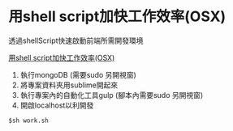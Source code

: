 # 用shell script加快工作效率(OSX)
透過shellScript快速啟動前端所需開發環境

[用shell script加快工作效率(OSX)](http://mike-zheng.github.io/2017/01/28/%E5%AD%B8%E7%BF%92%E7%AD%86%E8%A8%98-%E7%94%A8shell-script%E5%8A%A0%E5%BF%AB%E5%B7%A5%E4%BD%9C%E6%95%88%E7%8E%87/)

1. 執行mongoDB (需要sudo 另開視窗)
2. 將專案資料夾用sublime開起來
3. 執行專案內的自動化工具gulp (腳本內需要sudo 另開視窗)
4. 開啟localhost以利開發


```
$sh work.sh
```

